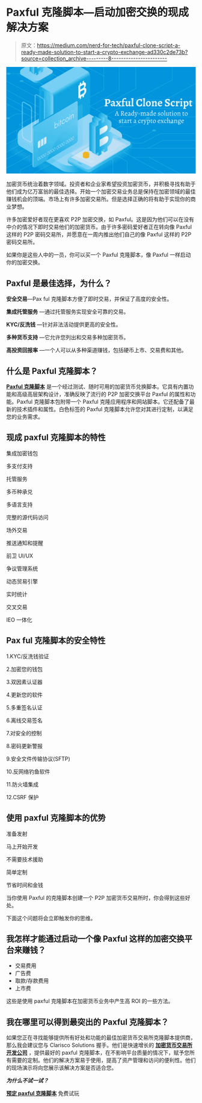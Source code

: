 # Paxful 克隆脚本—启动加密交换的现成解决方案

> 原文：<https://medium.com/nerd-for-tech/paxful-clone-script-a-ready-made-solution-to-start-a-crypto-exchange-ad330c2de73b?source=collection_archive---------8----------------------->

![](img/24d64cb071519c3fb5b05e105caf8224.png)

加密货币统治着数字领域。投资者和企业家希望投资加密货币，并积极寻找有助于他们成为亿万富翁的最佳选择。开始一个加密交易业务总是保持在加密领域的最佳赚钱机会的顶端。市场上有许多加密交易所。但是选择正确的将有助于实现你的商业梦想。

许多加密爱好者现在更喜欢 P2P 加密交换，如 Paxful。这是因为他们可以在没有中介的情况下即时交易他们的加密货币。由于许多密码爱好者正在转向像 Paxful 这样的 P2P 密码交易所，并愿意在一周内推出他们自己的像 Paxful 这样的 P2P 密码交易所。

如果你是这些人中的一员，你可以买一个 Paxful 克隆脚本，像 Paxful 一样启动你的加密交换。

## Paxful 是最佳选择，为什么？

**安全交易**—Pax ful 克隆脚本方便了即时交易，并保证了高度的安全性。

**集成托管服务** —通过托管服务实现安全可靠的交易。

**KYC/反洗钱** —针对非法活动提供更高的安全性。

**多种货币支持** —它允许您列出和交易多种加密货币。

**高投资回报率** —一个人可以从多种渠道赚钱，包括硬币上市、交易费和其他。

## **什么是 Paxful 克隆脚本？**

[**Paxful 克隆脚本**](https://www.clarisco.com/paxful-clone-script) 是一个经过测试、随时可用的加密货币兑换脚本。它具有内置功能和高级高层架构设计，准确反映了流行的 P2P 加密交换平台 Paxful 的属性和功能。Paxful 克隆脚本包附带一个 Paxful 克隆应用程序和网站脚本。它还配备了最新的技术插件和属性。白色标签的 Paxful 克隆脚本允许您对其进行定制，以满足您的业务需求。

## **现成 paxful 克隆脚本的特性**

集成加密钱包

多支付支持

托管服务

多币种承兑

多语言支持

完整的源代码访问

场外交易

推送通知和提醒

前卫 UI/UX

争议管理系统

动态贸易引擎

实时统计

交叉交易

IEO 一体化

## **Pax ful 克隆脚本的安全特性**

1.KYC/反洗钱验证

2.加密您的钱包

3.双因素认证器

4.更新您的软件

5.多重签名认证

6.离线交易签名

7.对安全的控制

8.密码更新警报

9.安全文件传输协议(SFTP)

10.反网络钓鱼软件

11.防火墙集成

12.CSRF 保护

## **使用 paxful 克隆脚本的优势**

准备发射

马上开始开发

不需要技术援助

简单定制

节省时间和金钱

当你使用 Paxful 的克隆脚本创建一个 P2P 加密货币交易所时，你会得到这些好处。

下面这个问题将会立即触发你的思维。

## **我怎样才能通过启动一个像 Paxful 这样的加密交换平台来赚钱？**

*   交易费用
*   广告费
*   取款/存款费用
*   上市费

这些是使用 paxful 克隆脚本在加密货币业务中产生高 ROI 的一些方法。

## **我在哪里可以得到最突出的 Paxful 克隆脚本？**

如果您正在寻找能够提供所有好处和功能的最佳加密货币交易所克隆脚本提供商，那么我会建议您与 Clarisco Solutions 握手。他们是快速增长的 [**加密货币交易所开发公司**](https://www.clarisco.com/cryptocurrency-exchange-development) ，提供最好的 paxful 克隆脚本，在不影响平台质量的情况下，赋予您所有需要的定制。他们的解决方案易于使用，提高了资产管理和访问的便利性。他们的现场演示将向您展示该解决方案是否适合您。

***为什么不试一试？***

[**预定 paxful 克隆脚本**](https://www.clarisco.com/contact) 免费试玩